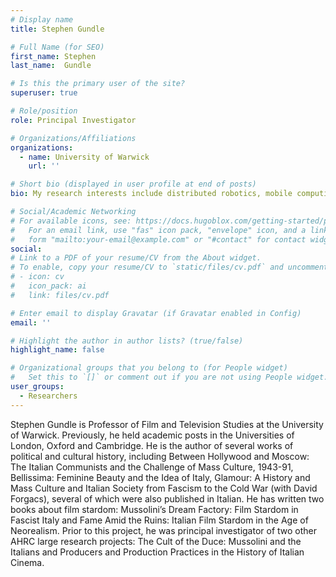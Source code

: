 ```yaml
---
# Display name
title: Stephen Gundle

# Full Name (for SEO)
first_name: Stephen
last_name:  Gundle

# Is this the primary user of the site?
superuser: true

# Role/position
role: Principal Investigator

# Organizations/Affiliations
organizations:
  - name: University of Warwick
    url: ''

# Short bio (displayed in user profile at end of posts)
bio: My research interests include distributed robotics, mobile computing and programmable matter.

# Social/Academic Networking
# For available icons, see: https://docs.hugoblox.com/getting-started/page-builder/#icons
#   For an email link, use "fas" icon pack, "envelope" icon, and a link in the
#   form "mailto:your-email@example.com" or "#contact" for contact widget.
social:
# Link to a PDF of your resume/CV from the About widget.
# To enable, copy your resume/CV to `static/files/cv.pdf` and uncomment the lines below.
# - icon: cv
#   icon_pack: ai
#   link: files/cv.pdf

# Enter email to display Gravatar (if Gravatar enabled in Config)
email: ''

# Highlight the author in author lists? (true/false)
highlight_name: false

# Organizational groups that you belong to (for People widget)
#   Set this to `[]` or comment out if you are not using People widget.
user_groups:
  - Researchers
---
```


Stephen Gundle is Professor of Film and Television Studies at the University of Warwick. Previously, he held academic posts in the Universities of London, Oxford and Cambridge. He is the author of several works of political and cultural history, including Between Hollywood and Moscow: The Italian Communists and the Challenge of Mass Culture, 1943-91, Bellissima: Feminine Beauty and the Idea of Italy, Glamour: A History and Mass Culture and Italian Society from Fascism to the Cold War (with David Forgacs), several of which were also published in Italian. He has written two books about film stardom: Mussolini’s Dream Factory: Film Stardom in Fascist Italy and Fame Amid the Ruins: Italian Film Stardom in the Age of Neorealism. Prior to this project, he was principal investigator of two other AHRC large research projects: The Cult of the Duce: Mussolini and the Italians and Producers and Production Practices in the History of Italian Cinema.   

